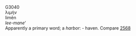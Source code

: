 <body>
  <p>G3040<br>  λιμήν  <br> limēn  <br><i>lee-mane‘ </i><br>Apparently a primary word; a <i>harbor</i>: - haven. Compare <a href="g2568.htm">2568</a> <br></p>
 </body>